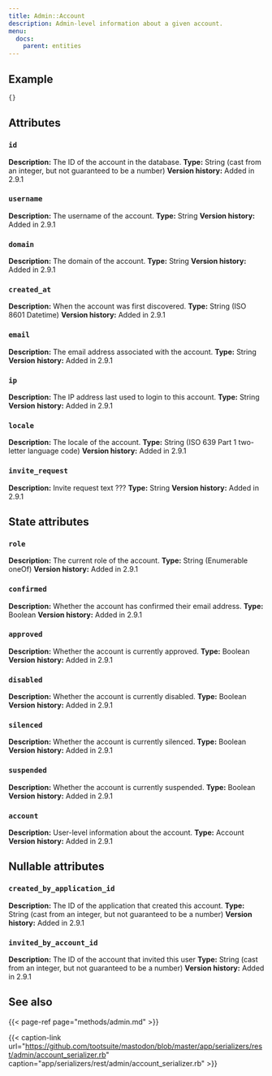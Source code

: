 ```yaml
---
title: Admin::Account
description: Admin-level information about a given account.
menu:
  docs:
    parent: entities
---
```


## Example

```javascript
{}
```

## Attributes

### `id`

**Description:** The ID of the account in the database.
**Type:** String \(cast from an integer, but not guaranteed to be a number\)
**Version history:** Added in 2.9.1

### `username`

**Description:** The username of the account.
**Type:** String
**Version history:** Added in 2.9.1

### `domain`

**Description:** The domain of the account.
**Type:** String
**Version history:** Added in 2.9.1

### `created_at`

**Description:** When the account was first discovered.
**Type:** String \(ISO 8601 Datetime\)
**Version history:** Added in 2.9.1

### `email`

**Description:** The email address associated with the account.
**Type:** String
**Version history:** Added in 2.9.1

### `ip`

**Description:** The IP address last used to login to this account.
**Type:** String
**Version history:** Added in 2.9.1

### `locale`

**Description:** The locale of the account.
**Type:** String \(ISO 639 Part 1 two-letter language code\)
**Version history:** Added in 2.9.1

### `invite_request`

**Description:** Invite request text ???
**Type:** String
**Version history:** Added in 2.9.1

## State attributes

### `role`

**Description:** The current role of the account.
**Type:** String \(Enumerable oneOf\)
**Version history:** Added in 2.9.1

### `confirmed`

**Description:** Whether the account has confirmed their email address.
**Type:** Boolean
**Version history:** Added in 2.9.1

### `approved`

**Description:** Whether the account is currently approved.
**Type:** Boolean
**Version history:** Added in 2.9.1

### `disabled`

**Description:** Whether the account is currently disabled.
**Type:** Boolean
**Version history:** Added in 2.9.1

### `silenced`

**Description:** Whether the account is currently silenced.
**Type:** Boolean
**Version history:** Added in 2.9.1

### `suspended`

**Description:** Whether the account is currently suspended.
**Type:** Boolean
**Version history:** Added in 2.9.1

### `account`

**Description:** User-level information about the account.
**Type:** Account
**Version history:** Added in 2.9.1

## Nullable attributes

### `created_by_application_id`

**Description:** The ID of the application that created this account.
**Type:** String \(cast from an integer, but not guaranteed to be a number\)
**Version history:** Added in 2.9.1

### `invited_by_account_id`

**Description:** The ID of the account that invited this user
**Type:** String \(cast from an integer, but not guaranteed to be a number\)
**Version history:** Added in 2.9.1

## See also

{{< page-ref page="methods/admin.md" >}}

{{< caption-link url="https://github.com/tootsuite/mastodon/blob/master/app/serializers/rest/admin/account_serializer.rb" caption="app/serializers/rest/admin/account\_serializer.rb" >}}



